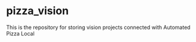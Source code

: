 # pizza_vision
This is the repository for storing vision projects connected with Automated Pizza Local
